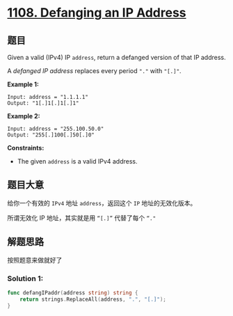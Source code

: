 # [1108. Defanging an IP Address](https://leetcode.com/problems/defanging-an-ip-address/)

## 题目

Given a valid (IPv4) IP `address`, return a defanged version of that IP address.

A *defanged IP address* replaces every period `"."` with `"[.]"`.

 

**Example 1:**

```
Input: address = "1.1.1.1"
Output: "1[.]1[.]1[.]1"
```

**Example 2:**

```
Input: address = "255.100.50.0"
Output: "255[.]100[.]50[.]0"
```

 

**Constraints:**

- The given `address` is a valid IPv4 address.

## 题目大意

给你一个有效的 `IPv4` 地址 `address`，返回这个 `IP` 地址的无效化版本。

所谓无效化 IP 地址，其实就是用 `“[.]”` 代替了每个 `“."`

## 解题思路

按照题意来做就好了

### Solution 1:

````Go
func defangIPaddr(address string) string {
    return strings.ReplaceAll(address, ".", "[.]");
}
````
